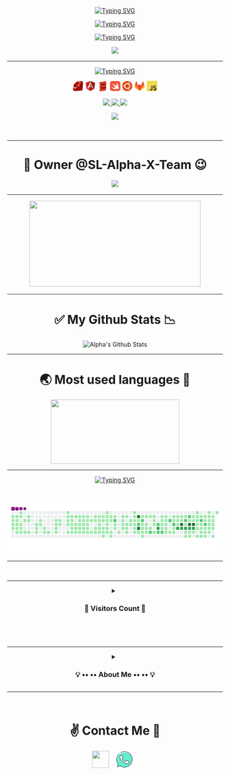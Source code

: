 <p align="center">
    <a href="https://github.com/SL-Alpha-X/SL-Alpha-X">
        <img
            src="https://readme-typing-svg.herokuapp.com?size=30&width=300&lines=Hello+Im+MALINDU"
            alt="Typing SVG"
        />
    </a>
</p>

<p align="center">
    <a href="https://github.com/SL-Alpha-X/SL-Alpha-X">
        <img
            src="https://readme-typing-svg.herokuapp.com?size=30&width=330&lines=Wlcm+To+My+Profile+🚀"
            alt="Typing SVG"
        />
    </a>
</p>

<p align="center">
    <a href="https://github.com/SL-Alpha-X/SL-Alpha-X">
        <img
            src="https://readme-typing-svg.herokuapp.com?size=28&width=495&lines=<Creating+New+Alpha-X+WA+Bot>"
            alt="Typing SVG"
        />
    </a>
</p>

<p align='center'>
  <a href="github.com/SL-Alpha-X" > <img src="https://c.tenor.com/lUFliafCu_MAAAAd/hello.gif"width="100" /> </a>
</p>

---

<p align="center">
    <a href="https://github.com/SL-Alpha-X/SL-Alpha-X">
        <img
            src="https://readme-typing-svg.herokuapp.com?size=35&width=400&lines=🌟+<+<+Alpha+>+>+🍁"
            alt="Typing SVG"
        />
    </a>
</p>

<p align="center">
<img src="https://raw.githubusercontent.com/devicons/devicon/master/icons/ruby/ruby-original.svg" width="25px" height="25px"/>
<img src="https://raw.githubusercontent.com/devicons/devicon/master/icons/angularjs/angularjs-original.svg" width="25px" height="25px"/>
<img src="https://raw.githubusercontent.com/devicons/devicon/master/icons/scala/scala-original.svg" width="25px" height="25px"/>
<img src="https://raw.githubusercontent.com/devicons/devicon/master/icons/swift/swift-original.svg" width="25px" height="25px"/>
<img src="https://raw.githubusercontent.com/devicons/devicon/master/icons/ubuntu/ubuntu-plain.svg" width="25px" height="25px"/>
<img src="https://raw.githubusercontent.com/devicons/devicon/master/icons/gitlab/gitlab-original.svg" width="25px" height="25px"/>
<img src="https://raw.githubusercontent.com/devicons/devicon/master/icons/javascript/javascript-original.svg" width="25px" height="25px"/>

<br>

<p align="center">
  <a href="https://github.com/SL-Alpha-X">
    <img src="https://komarev.com/ghpvc/?username=SL-Alpha-X&label=Profile%20views&color=ff69b4&label=Profile+Views&style=plastic">

  </a>
  <a href="https://github.com/SL-Alpha-X?tab=stars">
    <img src="https://img.shields.io/github/stars/SL-Alpha-X?color=ff69b4&label=Stargazers&style=plastic">

  </a>
  <a href="https://github.com/SL-Alpha-X?tab=followers">
    <img src="https://img.shields.io/github/followers/SL-Alpha-X?color=ff69b4&label=Followers&style=plastic">

  </a>
</p>

<p align="center">     
<img src="https://octodex.github.com/images/daftpunktocat-thomas.gif" width=150px>
</p>

<br>

---

<h1 align="center"><b>💫 Owner @SL-Alpha-X-Team 😉</b></h1>

<p align="center"><a href="https://github.com/SL-Alpha-X"><img src="https://telegra.ph/file/f853bf616c96c0dd0519c.jpg" width="150"></a></p>


---

<p align="center"> 
 <img src="https://adcy.io/wp-content/uploads/2020/04/anti-hacking.gif" height="200" width="400" />
</p>

---

<h1 align="center"><b>✅ My Github Stats 📉</b></h1>

<p align="center">
<img align="center" src="https://github-readme-stats.vercel.app/api?username=SL-Alpha-X&include_all_commits=true&count_private=true&show_icons=true&line_height=20&title_color=7A7ADB&icon_color=2234AE&text_color=D3D3D3&bg_color=0,000000,130F40" alt="Alpha's Github Stats">
</p>

---

<h1 align="center"><b>🌏 Most used languages 📨</b></h1>

<p align="center"> 
 <img align="center" src="https://github-readme-stats.vercel.app/api/top-langs/?username=SL-Alpha-X&theme=dark&show_icons=true"  height="150" width="300" />
</p>

---

 <p align="center">
    <a href="https://github.com/SL-Alpha-X/SL-Alpha-X">
        <img
            src="https://readme-typing-svg.herokuapp.com?size=25&width=800&lines=Aaahhhhhh+!!+My+contribution+grapgh+is+getting+eaten...+😶"
            alt="Typing SVG"
        />
    </a>
</p>

<br> 

<p align="center"> 
 <img src="https://raw.githubusercontent.com/devSouvik/devSouvik/output/github-contribution-grid-snake.gif" />
</p>

---

<br>

---
<details>
   <summary align="center"><h3 align="center"><b>📣 Visitors Count 🔎</b></h3></summary>

<br>

---
 
<p align="center"> 
 <img align="center" src="https://profile-counter.glitch.me/{SL-Alpha-X}/count.svg"  height="30" width="350" />
</p>

---
</details>

<br> <br>

 ---
 
<details>
    <summary align="center"><b><h3>💡 •• •• About Me •• •• 💡 </h3></b></summary><br/>

Hi, my name is Malindu. (SL-Alpha 😉)

Just a sad developer. 😌

14 yeas old. From Sri Lanka. 🇱🇰 

I'm still learning java script. 💫

Studying at Taxila Central College Horana. 💭

We hope to bring a super bot to WhatsApp soon. 
[Alpha-X-WA-Bot] 🤖

My future hope is to become a software engineer. 😽

If you have any question for me ı put my contact information above. 🙂

</details>

---

<br>

<h1 align="center"><b>✌️ Contact Me 💭</b></h1>

<p align="center">
<a href="https://t.me/SL_Alpha_X" target="blank"><img align="center" src="https://cdn4.iconfinder.com/data/icons/logos-and-brands/512/335_Telegram_logo-256.png"  height="40" width="40" /></a> &nbsp;&nbsp;
<a href="https://wa.me/94772978164" target="blank"><img align="center" src="https://github.com/SL-Alpha-X/SL-Alpha-X/blob/main/whatsapp.png"  height="40" width="40" /></a> &nbsp;&nbsp;
</p>

